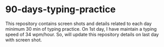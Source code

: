 # 90-days-typing-practice
This repository contains screen shots and details related to each day minimum 30 min of typing practice. On 1st day, I have maintain a typing speed of 34 wpm/hour. So, will update this repository details on last day with screen shot.
